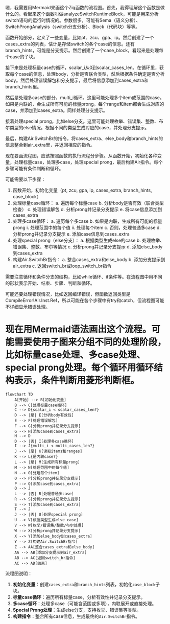 嗯，我需要用Mermaid来画这个Zig函数的流程图。首先，我得理解这个函数是做什么的。看起来这个函数叫做analyzeSwitchRuntimeBlock，可能是用来分析switch语句的运行时情况的。参数很多，可能有Sema（语义分析）、SwitchProngAnalysis（switch分支分析）、Block（代码块）等等。

函数开始部分，定义了一些变量，比如pt、zcu、gpa、ip。然后创建了一个cases_extra的列表，估计是存储switch的各个case的信息。还有branch_hints，可能是分支提示。然后创建了一个case_block，看起来是处理每个case的子块。

接下来是处理标量case的循环，scalar_i从0到scalar_cases_len。在循环里，获取每个case的信息，处理body，分析是否联合类型，然后根据条件确定是否分析body。然后处理错误解包和分支提示，最后将信息添加到cases_extra和branch_hints里。

然后是处理多case的部分，multi_i循环。这里可能处理多个item或范围的case。如果是内联的，会生成所有可能的标量prong。每个range和item都会生成对应的case，并添加到cases_extra。同样处理分支提示。

接着处理special prong，比如else分支。这里可能处理枚举、错误集、整数、布尔类型的else情况。根据不同的类型生成对应的case，并处理分支提示。

最后，构建Air.SwitchBr的指令，将cases_extra、else_body和branch_hints的信息整合到air_extra里，并返回相应的指令。

现在要画流程图，应该按照函数的执行流程分步骤。从函数开始，初始化各种变量，处理标量case，处理多case，处理special prong，最后构建Air指令。每个步骤可能有条件判断和循环。

可能需要以下步骤：

1. 函数开始，初始化变量（pt, zcu, gpa, ip, cases_extra, branch_hints, case_block）
2. 处理标量case循环：
   a. 遍历每个标量case
   b. 分析body是否有效（联合类型检查）
   c. 处理错误解包
   d. 分析prong并记录分支提示
   e. 将case信息添加到cases_extra
3. 处理多case循环：
   a. 遍历每个多case
   b. 如果是内联，生成所有可能的标量prong
      i. 处理范围中的每个值
      ii. 处理每个item
   c. 否则，处理普通多case
   d. 分析prong并记录分支提示
   e. 添加case信息到cases_extra
4. 处理special prong（else分支）：
   a. 根据类型生成else的case
   b. 处理枚举、错误集、整数、布尔等情况
   c. 分析prong并记录分支提示
   d. 添加else_body到cases_extra
5. 构建Air.SwitchBr指令：
   a. 整合cases_extra和else_body
   b. 添加分支提示到air_extra
   c. 返回switch_br或loop_switch_br指令

需要注意循环和条件分支的结构，比如while循环、if条件等。在流程图中用不同的形状表示开始、结束、步骤、判断和循环。

可能还要处理错误情况，比如返回编译错误，但函数返回类型是CompileError!Air.Inst.Ref，所以可能在各个步骤中有try和catch，但流程图可能不详细显示错误处理。

现在用Mermaid语法画出这个流程。可能需要使用子图来分组不同的处理阶段，比如标量case处理、多case处理、special prong处理。每个循环用循环结构表示，条件判断用菱形判断框。
================================================
```mermaid
flowchart TD
    A[开始] --> B[初始化变量]
    B --> C[处理标量case循环]
    C --> D{scalar_i < scalar_cases_len?}
    D --> |是| E[分析body有效性]
    E --> F[处理错误解包]
    F --> G[分析prong并记录分支提示]
    G --> H[添加case到cases_extra]
    H --> D
    D --> |否| I[处理多case循环]
    I --> J{multi_i < multi_cases_len?}
    J --> |是| K[读取items和ranges]
    K --> L{是内联case?}
    L --> |是| M[生成所有标量prong]
    M --> N[处理范围中的每个值]
    N --> O[处理每个item]
    O --> P[分析prong并记录分支提示]
    P --> Q[添加case到cases_extra]
    Q --> J
    L --> |否| R[处理普通多case]
    R --> S[分析prong并记录分支提示]
    S --> T[添加case到cases_extra]
    T --> J
    J --> |否| U[处理special prong]
    U --> V[根据类型生成else case]
    V --> W[枚举/错误集/整数/布尔处理]
    W --> X[分析prong并记录分支提示]
    X --> Y[添加else_body到cases_extra]
    Y --> Z[构建Air.SwitchBr指令]
    Z --> AA[整合cases_extra和else_body]
    AA --> AB[添加分支提示到air_extra]
    AB --> AC[返回switch_br指令]
    AC --> AD[结束]
``` 

流程图说明：
1. **初始化变量**：创建`cases_extra`和`branch_hints`列表，初始化`case_block`子块。
2. **标量case循环**：遍历所有标量case，分析有效性并记录分支提示。
3. **多case循环**：处理多case（可能含范围或多项），内联展开或直接处理。
4. **Special Prong处理**：生成else分支，支持枚举、错误集等类型。
5. **构建指令**：整合所有case信息，生成最终的`Air.SwitchBr`指令。